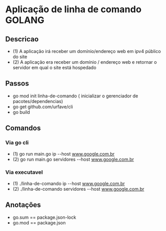 # Aplicação de linha de comando GOLANG

## Descricao

- (1) A aplicação irá receber um domínio/endereço web em ipv4 público do site
- (2) A aplicação era receber um domínio / endereço web e retornar o servidor em qual o site está hospedado

## Passos

- go mod init linha-de-comando ( inicializar o gerenciador de pacotes/dependencias)
- go get github.com/urfave/cli
- go build

## Comandos

### Via go cli

- (1) go run main.go ip --host www.google.com.br
- (2) go run main.go servidores --host www.google.com.br

### Via executavel

- (1) ./linha-de-comando ip --host www.google.com.br
- (2) ./linha-de-comando servidores --host www.google.com.br

## Anotações

- go.sum == package.json-lock
- go.mod == package.json
